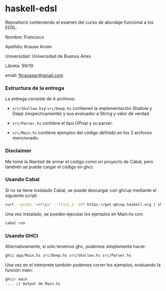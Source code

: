 # haskell-edsl
Repositorio conteniendo el examen del curso de abordaje funcional a los EDSL.

Nombre: Francisco 

Apellido: Krause Arnim

Universidad: Universidad de Buenos Aires

Libreta: 99/19

email: fkrausear@gmail.com

### Estructura de la entrega

La entrega consiste de 4 archivos:
- `src/Shallow.hs`y `src/Deep.hs` contienen la implementación Shallow y Depp (respectivamente) y sus evaluador a String y valor de verdad.
- `src/Parser.hs` contiene el tipo *UProp* y su parser.

- `src/Main.hs` contiene ejemplos del código definido
  en los 3 archivos mencionado.

### Disclaimer
Me tomé la libertad de armar el código como un proyecto de Cabal,
pero también se puede cargar el código en ghci.

### Usando Cabal
Si no se tiene instalado Cabal, se puede descargar con ghcup mediante
el siguiente script:
```sh
curl --proto '=https' --tlsv1.2 -sSf https://get-ghcup.haskell.org | sh
```
Una vez instalado, se pueden ejecutar los ejemplos en Main.hs con:
```sh
cabal run
```

### Usando GHCI
Alternativamente, si solo tenemos ghc, podemos simplemente hacer:
```sh
ghci app/Main.hs src/Deep.hs src/Shallow.hs src/Parser.hs
```
Una vez en el interprete también podemos correr los ejemplos,
evaluando la función main:
```sh
ghci> main
.... // Output de Main.hs
```

